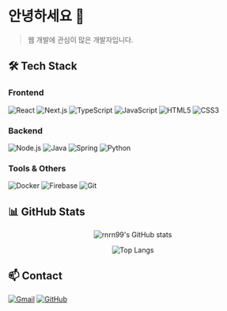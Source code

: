 # 안녕하세요 👋

> 웹 개발에 관심이 많은 개발자입니다.

## 🛠 Tech Stack

### Frontend
![React](https://img.shields.io/badge/React-61DAFB?style=flat&logo=react&logoColor=white)
![Next.js](https://img.shields.io/badge/Next.js-000000?style=flat&logo=next.js&logoColor=white)
![TypeScript](https://img.shields.io/badge/TypeScript-3178C6?style=flat&logo=typescript&logoColor=white)
![JavaScript](https://img.shields.io/badge/JavaScript-F7DF1E?style=flat&logo=javascript&logoColor=black)
![HTML5](https://img.shields.io/badge/HTML5-E34F26?style=flat&logo=html5&logoColor=white)
![CSS3](https://img.shields.io/badge/CSS3-1572B6?style=flat&logo=css3&logoColor=white)

### Backend
![Node.js](https://img.shields.io/badge/Node.js-339933?style=flat&logo=node.js&logoColor=white)
![Java](https://img.shields.io/badge/Java-007396?style=flat&logo=java&logoColor=white)
![Spring](https://img.shields.io/badge/Spring-6DB33F?style=flat&logo=spring&logoColor=white)
![Python](https://img.shields.io/badge/Python-3776AB?style=flat&logo=python&logoColor=white)

### Tools & Others
![Docker](https://img.shields.io/badge/Docker-2496ED?style=flat&logo=docker&logoColor=white)
![Firebase](https://img.shields.io/badge/Firebase-FFCA28?style=flat&logo=firebase&logoColor=black)
![Git](https://img.shields.io/badge/Git-F05032?style=flat&logo=git&logoColor=white)

## 📊 GitHub Stats

<div align="center">

![rnrn99's GitHub stats](https://github-readme-stats.vercel.app/api?username=rnrn99&show_icons=true&theme=default&hide_border=true&include_all_commits=true&count_private=true)

![Top Langs](https://github-readme-stats.vercel.app/api/top-langs/?username=rnrn99&layout=compact&theme=default&hide_border=true)

</div>

## 📫 Contact

[![Gmail](https://img.shields.io/badge/Gmail-D14836?style=flat&logo=gmail&logoColor=white)](mailto:your.email@gmail.com)
[![GitHub](https://img.shields.io/badge/GitHub-181717?style=flat&logo=github&logoColor=white)](https://github.com/rnrn99)